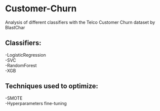 # Customer-Churn
Analysis of different classifiers with the Telco Customer Churn dataset by BlastChar

## Classifiers:
-LogisticRegression  
-SVC  
-RandomForest  
-XGB  

## Techniques used to optimize:
-SMOTE  
-Hyperparameters fine-tuning  
